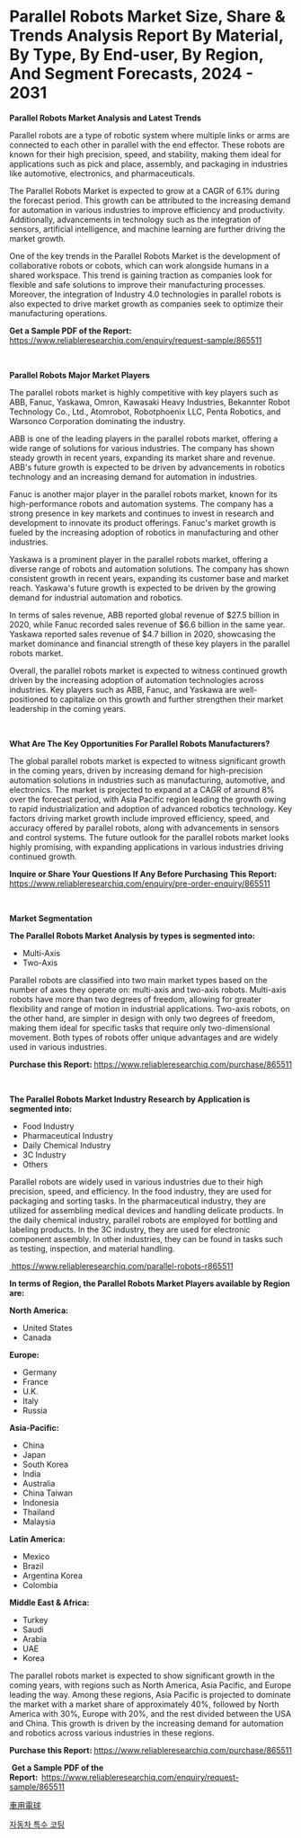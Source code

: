 <p><h1>Parallel Robots Market Size, Share & Trends Analysis Report By Material, By Type, By End-user, By Region, And Segment Forecasts, 2024 - 2031</h1></p><p><strong>Parallel Robots Market Analysis and Latest Trends</strong></p>
<p><p>Parallel robots are a type of robotic system where multiple links or arms are connected to each other in parallel with the end effector. These robots are known for their high precision, speed, and stability, making them ideal for applications such as pick and place, assembly, and packaging in industries like automotive, electronics, and pharmaceuticals.</p><p>The Parallel Robots Market is expected to grow at a CAGR of 6.1% during the forecast period. This growth can be attributed to the increasing demand for automation in various industries to improve efficiency and productivity. Additionally, advancements in technology such as the integration of sensors, artificial intelligence, and machine learning are further driving the market growth.</p><p>One of the key trends in the Parallel Robots Market is the development of collaborative robots or cobots, which can work alongside humans in a shared workspace. This trend is gaining traction as companies look for flexible and safe solutions to improve their manufacturing processes. Moreover, the integration of Industry 4.0 technologies in parallel robots is also expected to drive market growth as companies seek to optimize their manufacturing operations.</p></p>
<p><strong>Get a Sample PDF of the Report:&nbsp;</strong> <a href="https://www.reliableresearchiq.com/enquiry/request-sample/865511">https://www.reliableresearchiq.com/enquiry/request-sample/865511</a></p>
<p>&nbsp;</p>
<p><strong>Parallel Robots Major Market Players</strong></p>
<p><p>The parallel robots market is highly competitive with key players such as ABB, Fanuc, Yaskawa, Omron, Kawasaki Heavy Industries, Bekannter Robot Technology Co., Ltd., Atomrobot, Robotphoenix LLC, Penta Robotics, and Warsonco Corporation dominating the industry. </p><p>ABB is one of the leading players in the parallel robots market, offering a wide range of solutions for various industries. The company has shown steady growth in recent years, expanding its market share and revenue. ABB's future growth is expected to be driven by advancements in robotics technology and an increasing demand for automation in industries.</p><p>Fanuc is another major player in the parallel robots market, known for its high-performance robots and automation systems. The company has a strong presence in key markets and continues to invest in research and development to innovate its product offerings. Fanuc's market growth is fueled by the increasing adoption of robotics in manufacturing and other industries.</p><p>Yaskawa is a prominent player in the parallel robots market, offering a diverse range of robots and automation solutions. The company has shown consistent growth in recent years, expanding its customer base and market reach. Yaskawa's future growth is expected to be driven by the growing demand for industrial automation and robotics.</p><p>In terms of sales revenue, ABB reported global revenue of $27.5 billion in 2020, while Fanuc recorded sales revenue of $6.6 billion in the same year. Yaskawa reported sales revenue of $4.7 billion in 2020, showcasing the market dominance and financial strength of these key players in the parallel robots market. </p><p>Overall, the parallel robots market is expected to witness continued growth driven by the increasing adoption of automation technologies across industries. Key players such as ABB, Fanuc, and Yaskawa are well-positioned to capitalize on this growth and further strengthen their market leadership in the coming years.</p></p>
<p>&nbsp;</p>
<p><strong>What Are The Key Opportunities For Parallel Robots Manufacturers?</strong></p>
<p><p>The global parallel robots market is expected to witness significant growth in the coming years, driven by increasing demand for high-precision automation solutions in industries such as manufacturing, automotive, and electronics. The market is projected to expand at a CAGR of around 8% over the forecast period, with Asia Pacific region leading the growth owing to rapid industrialization and adoption of advanced robotics technology. Key factors driving market growth include improved efficiency, speed, and accuracy offered by parallel robots, along with advancements in sensors and control systems. The future outlook for the parallel robots market looks highly promising, with expanding applications in various industries driving continued growth.</p></p>
<p><strong>Inquire or Share Your Questions If Any Before Purchasing This Report:</strong> <a href="https://www.reliableresearchiq.com/enquiry/pre-order-enquiry/865511">https://www.reliableresearchiq.com/enquiry/pre-order-enquiry/865511</a></p>
<p>&nbsp;</p>
<p><strong>Market Segmentation</strong></p>
<p><strong>The Parallel Robots Market Analysis by types is segmented into:</strong></p>
<p><ul><li>Multi-Axis</li><li>Two-Axis</li></ul></p>
<p><p>Parallel robots are classified into two main market types based on the number of axes they operate on: multi-axis and two-axis robots. Multi-axis robots have more than two degrees of freedom, allowing for greater flexibility and range of motion in industrial applications. Two-axis robots, on the other hand, are simpler in design with only two degrees of freedom, making them ideal for specific tasks that require only two-dimensional movement. Both types of robots offer unique advantages and are widely used in various industries.</p></p>
<p><strong>Purchase this Report:&nbsp;</strong><a href="https://www.reliableresearchiq.com/purchase/865511">https://www.reliableresearchiq.com/purchase/865511</a></p>
<p>&nbsp;</p>
<p><strong>The Parallel Robots Market Industry Research by Application is segmented into:</strong></p>
<p><ul><li>Food Industry</li><li>Pharmaceutical Industry</li><li>Daily Chemical Industry</li><li>3C Industry</li><li>Others</li></ul></p>
<p><p>Parallel robots are widely used in various industries due to their high precision, speed, and efficiency. In the food industry, they are used for packaging and sorting tasks. In the pharmaceutical industry, they are utilized for assembling medical devices and handling delicate products. In the daily chemical industry, parallel robots are employed for bottling and labeling products. In the 3C industry, they are used for electronic component assembly. In other industries, they can be found in tasks such as testing, inspection, and material handling.</p></p>
<p><a href="https://www.reliableresearchiq.com/parallel-robots-r865511">&nbsp;https://www.reliableresearchiq.com/parallel-robots-r865511</a></p>
<p><strong>In terms of Region, the Parallel Robots Market Players available by Region are:</strong></p>
<p>
    <p> <strong> North America: </strong>
        <ul>
            <li>United States</li>
            <li>Canada</li>
        </ul>
        </p> 
    <p> <strong> Europe: </strong>
        <ul>
            <li>Germany</li>
            <li>France</li>
            <li>U.K.</li>
            <li>Italy</li>
            <li>Russia</li>
        </ul>
        </p> 
    <p> <strong> Asia-Pacific: </strong>
        <ul>
            <li>China</li>
            <li>Japan</li>
            <li>South Korea</li>
            <li>India</li>
            <li>Australia</li>
            <li>China Taiwan</li>
            <li>Indonesia</li>
            <li>Thailand</li>
            <li>Malaysia</li>
        </ul>
        </p> 
    <p> <strong> Latin America: </strong>
        <ul>
            <li>Mexico</li>
            <li>Brazil</li>
            <li>Argentina Korea</li>
            <li>Colombia</li>
        </ul>
        </p> 
    <p> <strong> Middle East & Africa: </strong>
        <ul>
            <li>Turkey</li>
            <li>Saudi</li>
            <li>Arabia</li>
            <li>UAE</li>
            <li>Korea</li>
        </ul>
    </p>
    </p>
<p><p>The parallel robots market is expected to show significant growth in the coming years, with regions such as North America, Asia Pacific, and Europe leading the way. Among these regions, Asia Pacific is projected to dominate the market with a market share of approximately 40%, followed by North America with 30%, Europe with 20%, and the rest divided between the USA and China. This growth is driven by the increasing demand for automation and robotics across various industries in these regions.</p></p>
<p><strong>Purchase this Report: </strong><a href="https://www.reliableresearchiq.com/purchase/865511">https://www.reliableresearchiq.com/purchase/865511</a></p>
<p>&nbsp;<strong>Get a Sample PDF of the Report:&nbsp;&nbsp;</strong><a href="https://www.reliableresearchiq.com/enquiry/request-sample/865511">https://www.reliableresearchiq.com/enquiry/request-sample/865511</a></p>
<p><strong></strong></p>
<p><p><a href="https://github.com/sghwr779811674/Market-Research-Report-List-3/blob/main/288455436924.md">車用電球</a></p><p><a href="https://github.com/vdhdwjyp90142/Market-Research-Report-List-3/blob/main/932614347469.md">자동차 특수 코팅</a></p></p>